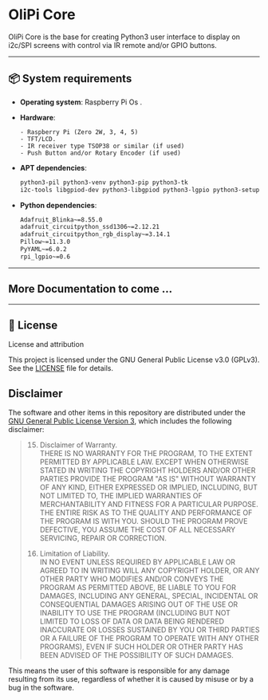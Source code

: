 # OliPi Core

OliPi Core is the base for creating Python3 user interface to display on i2c/SPI screens with control via IR remote and/or GPIO buttons.

---

## 📦 System requirements

- **Operating system**: Raspberry Pi Os .

- **Hardware**: 
  
      - Raspberry Pi (Zero 2W, 3, 4, 5) 
      - TFT/LCD. 
      - IR receiver type TSOP38 or similar (if used)
      - Push Button and/or Rotary Encoder (if used)

- **APT dependencies**:
  
  ```bash
  python3-pil python3-venv python3-pip python3-tk
  i2c-tools libgpiod-dev python3-libgpiod python3-lgpio python3-setuptools
  ```

- **Python dependencies**:
  
  ```txt
  Adafruit_Blinka~=8.55.0
  adafruit_circuitpython_ssd1306~=2.12.21
  adafruit_circuitpython_rgb_display~=3.14.1
  Pillow~=11.3.0
  PyYAML~=6.0.2
  rpi_lgpio~=0.6
  ```

---

## More Documentation to come ...

---

## 📄 License

License and attribution

This project is licensed under the GNU General Public License v3.0 (GPLv3).  
See the [LICENSE](./LICENSE) file for details.

## **Disclaimer**

The software and other items in this repository are distributed under the [GNU General Public License Version 3](https://github.com/Trachou2Bois/olipi-moode/blob/main/LICENSE), which includes the following disclaimer:

> 15. Disclaimer of Warranty.  
>     THERE IS NO WARRANTY FOR THE PROGRAM, TO THE EXTENT PERMITTED BY APPLICABLE LAW. EXCEPT WHEN OTHERWISE STATED IN WRITING THE COPYRIGHT HOLDERS AND/OR OTHER PARTIES PROVIDE THE PROGRAM "AS IS" WITHOUT WARRANTY OF ANY KIND, EITHER EXPRESSED OR IMPLIED, INCLUDING, BUT NOT LIMITED TO, THE IMPLIED WARRANTIES OF MERCHANTABILITY AND FITNESS FOR A PARTICULAR PURPOSE. THE ENTIRE RISK AS TO THE QUALITY AND PERFORMANCE OF THE PROGRAM IS WITH YOU. SHOULD THE PROGRAM PROVE DEFECTIVE, YOU ASSUME THE COST OF ALL NECESSARY SERVICING, REPAIR OR CORRECTION.
> 
> 16. Limitation of Liability.  
>     IN NO EVENT UNLESS REQUIRED BY APPLICABLE LAW OR AGREED TO IN WRITING WILL ANY COPYRIGHT HOLDER, OR ANY OTHER PARTY WHO MODIFIES AND/OR CONVEYS THE PROGRAM AS PERMITTED ABOVE, BE LIABLE TO YOU FOR DAMAGES, INCLUDING ANY GENERAL, SPECIAL, INCIDENTAL OR CONSEQUENTIAL DAMAGES ARISING OUT OF THE USE OR INABILITY TO USE THE PROGRAM (INCLUDING BUT NOT LIMITED TO LOSS OF DATA OR DATA BEING RENDERED INACCURATE OR LOSSES SUSTAINED BY YOU OR THIRD PARTIES OR A FAILURE OF THE PROGRAM TO OPERATE WITH ANY OTHER PROGRAMS), EVEN IF SUCH HOLDER OR OTHER PARTY HAS BEEN ADVISED OF THE POSSIBILITY OF SUCH DAMAGES.

This means the user of this software is responsible for any damage resulting from its use, regardless of whether it is caused by misuse or by a bug in the software.
